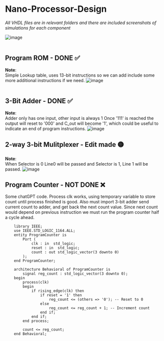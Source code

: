 # Nano-Processor-Design

*All VHDL files are in relevant folders and there are included screenshots of simulations for each component*

![image](https://github.com/psychlone77/Nano-Processor-Design/assets/127029023/24b7ac63-57e2-49fd-9400-5081940fa8f5)
<br>
<br>


## Program ROM - DONE ✅

**Note**:<br>
Simple Lookup table, uses 13-bit instructions so we can add include some more additional instructions if we need.
![image](https://github.com/psychlone77/Nano-Processor-Design/assets/127029023/df47c82d-e4ca-4464-bb0a-e5ca35c50dea)
<br>
<br>


## 3-Bit Adder - DONE ✅

**Note**:<br>
Adder only has one input, other input is always 1
Once '111' is reached the output will reset to '000' and C_out will become '1', which could be useful to indicate an end of program instructions.
![image](https://github.com/psychlone77/Nano-Processor-Design/assets/127029023/a131ad93-793b-46b9-9848-7504357e587c)
<br>


## 2-way 3-bit Mulitplexer - Edit made 🟡

**Note**:<br>
When Selector is 0 Line0 will be passed and Selector is 1, Line 1 will be passed.
![image](https://github.com/psychlone77/Nano-Processor-Design/assets/127029023/f74aad5e-7c33-4791-9f12-1a113e32515f)


## Program Counter - NOT DONE ❌
Some chatGPT code. Process clk works, using temporary variable to store count until process finished is good. Also must import 3-bit adder send current count to adder, and get back the next count value.
Since next count would depend on previous instruction we must run the program counter half a cycle ahead.

        library IEEE;
        use IEEE.STD_LOGIC_1164.ALL;
        entity ProgramCounter is
            Port (
                clk : in  std_logic;
                reset : in  std_logic;
                count : out std_logic_vector(3 downto 0)
            );
        end ProgramCounter;

        architecture Behavioral of ProgramCounter is
            signal reg_count : std_logic_vector(3 downto 0);
        begin
            process(clk)
            begin
                if rising_edge(clk) then
                    if reset = '1' then
                        reg_count <= (others => '0'); -- Reset to 0
                    else
                        reg_count <= reg_count + 1; -- Increment count
                    end if;
                end if;
            end process;

            count <= reg_count;
        end Behavioral;
